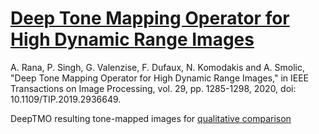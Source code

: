 # [Deep Tone Mapping Operator for High Dynamic Range Images](https://arxiv.org/abs/1908.04197)

A. Rana, P. Singh, G. Valenzise, F. Dufaux, N. Komodakis and A. Smolic, "Deep Tone Mapping Operator for High Dynamic Range Images," in IEEE Transactions on Image Processing, vol. 29, pp. 1285-1298, 2020, doi: 10.1109/TIP.2019.2936649.


DeepTMO resulting tone-mapped images for [qualitative comparison](https://www.dropbox.com/sh/xxh88bkf559d3vo/AAD7SkW_uLvwQRy7iCcA92Mca?dl=0)
